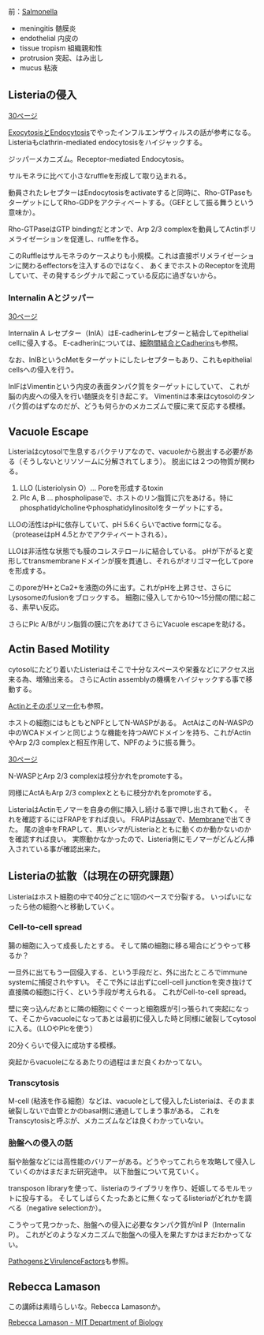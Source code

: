 前：[Salmonella](Salmonella)

- meningitis 髄膜炎
- endothelial 内皮の
- tissue tropism 組織親和性
- protrusion 突起、はみ出し
- mucus 粘液

## Listeriaの侵入

[30ページ](https://karino2.github.io/ImageGallery/CellBiology706x3.html#lg=1&slide=29)

[ExocytosisとEndocytosis](Exocytosis%E3%81%A8Endocytosis)でやったインフルエンザウィルスの話が参考になる。
Listeriaもclathrin-mediated endocytosisをハイジャックする。

ジッパーメカニズム。Receptor-mediated Endocytosis。

サルモネラに比べて小さなruffleを形成して取り込まれる。

動員されたレセプターはEndocytosisをactivateすると同時に、Rho-GTPaseもターゲットにしてRho-GDPをアクティベートする。（GEFとして振る舞うという意味か）。

Rho-GTPaseはGTP bindingだとオンで、Arp 2/3 complexを動員してActinポリメライゼーションを促進し、ruffleを作る。

このRuffleはサルモネラのケースよりも小規模。これは直接ポリメライゼーションに関わるeffectorsを注入するのではなく、
あくまでホストのReceptorを流用していて、その発するシグナルで起こっている反応に過ぎないから。

### Internalin Aとジッパー

[30ページ](https://karino2.github.io/ImageGallery/CellBiology706x3.html#lg=1&slide=29)

Internalin A レセプター（InlA）はE-cadherinレセプターと結合してepithelial cellに侵入する。
E-cadherinについては、[細胞間結合とCadherins](%E7%B4%B0%E8%83%9E%E9%96%93%E7%B5%90%E5%90%88%E3%81%A8Cadherins)も参照。

なお、InlBというcMetをターゲットにしたレセプターもあり、これもepithelial cellsへの侵入を行う。

InlFはVimentinという内皮の表面タンパク質をターゲットにしていて、
これが脳の内皮への侵入を行い髄膜炎を引き起こす。
Vimentinは本来はcytosolのタンパク質のはずなのだが、どうも何らかのメカニズムで膜に来て反応する模様。

## Vacuole Escape

Listeriaはcytosolで生息するバクテリアなので、vacuoleから脱出する必要がある（そうしないとリソソームに分解されてしまう）。
脱出には２つの物質が関わる。

1. LLO (Listeriolysin O）... Poreを形成するtoxin
2. Plc A, B ... phospholipaseで、ホストのリン脂質に穴をあける。特にphosphatidylcholineやphosphatidylinositolをターゲットにする。

LLOの活性はpHに依存していて、pH 5.6くらいでactive formになる。（proteaseはpH 4.5とかでアクティベートされる）。

LLOは非活性な状態でも膜のコレステロールに結合している。
pHが下がると変形してtransmembraneドメインが膜を貫通し、それらがオリゴマー化してporeを形成する。

このporeがH+とCa2+を液胞の外に出す。これがpHを上昇させ、さらにLysosomeのfusionをブロックする。
細胞に侵入してから10〜15分間の間に起こる、素早い反応。

さらにPlc A/Bがリン脂質の膜に穴をあけてさらにVacuole escapeを助ける。

## Actin Based Motility

cytosolにたどり着いたListeriaはそこで十分なスペースや栄養などにアクセス出来る為、増殖出来る。
さらにActin assemblyの機構をハイジャックする事で移動する。

[Actinとそのポリマー化](Actin%E3%81%A8%E3%81%9D%E3%81%AE%E3%83%9D%E3%83%AA%E3%83%9E%E3%83%BC%E5%8C%96)も参照。

ホストの細胞にはもともとNPFとしてN-WASPがある。
ActAはこのN-WASPの中のWCAドメインと同じような機能を持つAWCドメインを持ち、これがActinやArp 2/3 complexと相互作用して、NPFのように振る舞う。

[30ページ](https://karino2.github.io/ImageGallery/CellBiology706x3.html#lg=1&slide=29)

N-WASPとArp 2/3 complexは枝分かれをpromoteする。

同様にActAもArp 2/3 complexとともに枝分かれをpromoteする。

ListeriaはActinモノマーを自身の側に挿入し続ける事で押し出されて動く。
それを確認するにはFRAPをすれば良い。
FRAPは[Assay](Assay)で、[Membrane](Membrane)で出てきた。
尾の途中をFRAPして、黒いシマがListeriaとともに動くのか動かないのかを確認すれば良い。
実際動かなかったので、Listeria側にモノマーがどんどん挿入されている事が確認出来た。

## Listeriaの拡散（は現在の研究課題）

Listeriaはホスト細胞の中で40分ごとに1回のペースで分裂する。
いっぱいになったら他の細胞へと移動していく。

### Cell-to-cell spread

腸の細胞に入って成長したとする。
そして隣の細胞に移る場合にどうやって移るか？

一旦外に出てもう一回侵入する、という手段だと、外に出たところでimmune systemに捕捉されやすい。
そこで外には出ずにcell-cell junctionを突き抜けて直接隣の細胞に行く、という手段が考えられる。
これがCell-to-cell spread。

壁に突っ込んだあとに隣の細胞にぐぐーっと細胞膜が引っ張られて突起になって、そこからvacuoleになってあとは最初に侵入した時と同様に破裂してcytosolに入る。（LLOやPlcを使う）

20分くらいで侵入に成功する模様。

突起からvacuoleになるあたりの過程はまだ良くわかってない。

### Transcytosis

M-cell (粘液を作る細胞）などは、vacuoleとして侵入したListeriaは、そのまま破裂しないで血管とかのbasal側に通過してしまう事がある。
これをTranscytosisと呼ぶが、メカニズムなどは良くわかっていない。

### 胎盤への侵入の話

脳や胎盤などには高性能のバリアーがある。どうやってこれらを攻略して侵入していくのかはまだまだ研究途中。
以下胎盤について見ていく。

transposon libraryを使って、listeriaのライブラリを作り、妊娠してるモルモットに投与する。
そしてしばらくたったあとに無くなってるlisteriaがどれかを調べる（negative selectionか）。

こうやって見つかった、胎盤への侵入に必要なタンパク質がInl P（Internalin P）。
これがどのようなメカニズムで胎盤への侵入を果たすかはまだわかってない。

[PathogensとVirulenceFactors](Pathogens%E3%81%A8VirulenceFactors)も参照。


## Rebecca Lamason

この講師は素晴らしいな。Rebecca Lamasonか。

[Rebecca Lamason - MIT Department of Biology](https://biology.mit.edu/profile/rebecca-lamason/)
